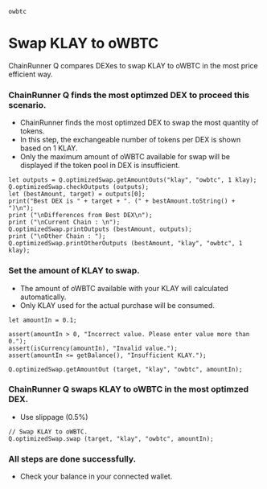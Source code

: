 ```meta-Currency
owbtc
```

# Swap KLAY to oWBTC

ChainRunner Q compares DEXes to swap KLAY to oWBTC in the most price efficient way.

### ChainRunner Q finds the most optimzed DEX to proceed this scenario.

- ChainRunner finds the most optimzed DEX to swap the most quantity of tokens.
- In this step, the exchangeable number of tokens per DEX is shown based on 1 KLAY.
- Only the maximum amount of oWBTC available for swap will be displayed if the token pool in DEX is insufficient.

```output-Dynamic
let outputs = Q.optimizedSwap.getAmountOuts("klay", "owbtc", 1 klay);
Q.optimizedSwap.checkOutputs (outputs);
let (bestAmount, target) = outputs[0];
print("Best DEX is " + target + ". (" + bestAmount.toString() + ")\n");
print ("\nDifferences from Best DEX\n");
print ("\nCurrent Chain : \n");
Q.optimizedSwap.printOutputs (bestAmount, outputs);
print ("\nOther Chain : ");
Q.optimizedSwap.printOtherOutputs (bestAmount, "klay", "owbtc", 1 klay);
```

### Set the amount of KLAY to swap.

- The amount of oWBTC available with your KLAY will calculated automatically.
- Only KLAY used for the actual purchase will be consumed.

```input-Dynamic KLAY
let amountIn = 0.1;
```

```input-Verify
assert(amountIn > 0, "Incorrect value. Please enter value more than 0.");
assert(isCurrency(amountIn), "Invalid value.");
assert(amountIn <= getBalance(), "Insufficient KLAY.");
```

```output-Dynamic oWBTC
Q.optimizedSwap.getAmountOut (target, "klay", "owbtc", amountIn);
```

### ChainRunner Q swaps KLAY to oWBTC in the most optimzed DEX.

- Use slippage (0.5%)

```taster
// Swap KLAY to oWBTC.
Q.optimizedSwap.swap (target, "klay", "owbtc", amountIn);
```

### All steps are done successfully.

- Check your balance in your connected wallet.
